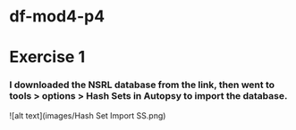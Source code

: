 # df-mod4-p4
# Exercise 1
### I downloaded the NSRL database from the link, then went to tools > options > Hash Sets in Autopsy to import the database.
![alt text](images/Hash Set Import SS.png)
